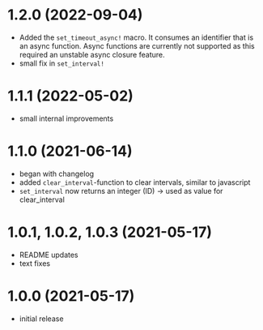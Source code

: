 # 1.2.0 (2022-09-04)
- Added the `set_timeout_async!` macro. It consumes an identifier that is an async function.
  Async functions are currently not supported as this required an unstable async closure feature.
- small fix in `set_interval!`

# 1.1.1 (2022-05-02)
- small internal improvements

# 1.1.0 (2021-06-14)
- began with changelog
- added `clear_interval`-function to clear intervals, similar to javascript
- `set_interval` now returns an integer (ID) -> used as value for clear_interval

# 1.0.1, 1.0.2, 1.0.3 (2021-05-17)
- README updates
- text fixes

# 1.0.0 (2021-05-17)
- initial release
